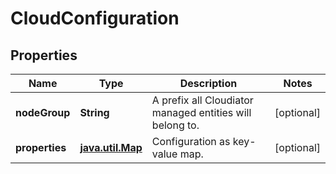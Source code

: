 
# CloudConfiguration

## Properties
Name | Type | Description | Notes
------------ | ------------- | ------------- | -------------
**nodeGroup** | **String** | A prefix all Cloudiator managed entities will belong to. |  [optional]
**properties** | [**java.util.Map**](java.util.Map.md) | Configuration as key-value map. |  [optional]



